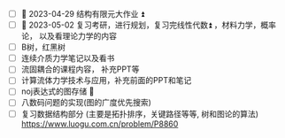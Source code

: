 - [ ] 🛫 2023-04-29 结构有限元大作业 ⏫ 
- [ ] 🛫 2023-05-02 复习考研，进行规划，复习完线性代数⏫ ，材料力学，概率论， 以及看理论力学的内容
- [ ] B树，红黑树
- [ ] 连续介质力学笔记以及看书 
- [ ] 流固耦合的课程内容， 补充PPT等 
- [ ] 计算流体力学技术与应用，补充前面的PPT和笔记
- [ ] noj表达式的图存储 🔽 
- [ ] 八数码问题的实现(图的广度优先搜索)
- [ ] 复习数据结构部分 (主要是拓扑排序，关键路径等等, 树和图论的算法)
https://www.luogu.com.cn/problem/P8860
